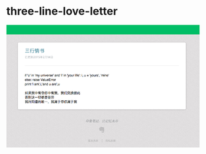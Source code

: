 # three-line-love-letter

 ![image](https://raw.githubusercontent.com/MioYvo/three-line-love-letter/master/three-lines-love-letter.png)
